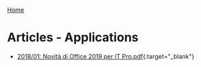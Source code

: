 [Home](/)
# Articles - Applications

* [2018/01: Novità di Office 2019 per IT Pro.pdf](2018-01/Novità%20di%20Office%202019%20per%20IT%20Pro.pdf){:target="_blank"}
